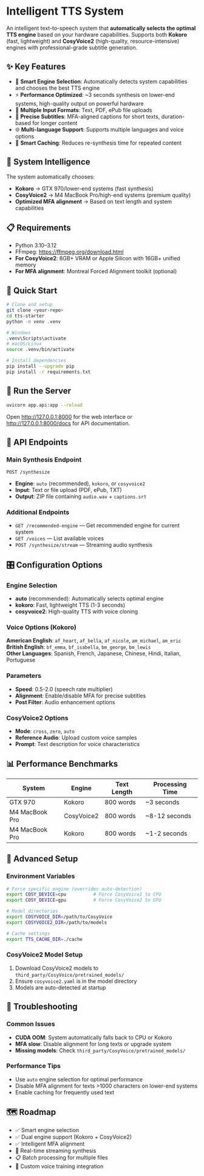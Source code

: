 # Intelligent TTS System

An intelligent text-to-speech system that **automatically selects the optimal TTS engine** based on your hardware capabilities. Supports both **Kokoro** (fast, lightweight) and **CosyVoice2** (high-quality, resource-intensive) engines with professional-grade subtitle generation.

## ✨ Key Features

- 🧠 **Smart Engine Selection**: Automatically detects system capabilities and chooses the best TTS engine
- ⚡ **Performance Optimized**: ~3 seconds synthesis on lower-end systems, high-quality output on powerful hardware
- 📝 **Multiple Input Formats**: Text, PDF, ePub file uploads
- 🎯 **Precise Subtitles**: MFA-aligned captions for short texts, duration-based for longer content
- 🌐 **Multi-language Support**: Supports multiple languages and voice options
- 💾 **Smart Caching**: Reduces re-synthesis time for repeated content

## 🎯 System Intelligence

The system automatically chooses:
- **Kokoro** → GTX 970/lower-end systems (fast synthesis)
- **CosyVoice2** → M4 MacBook Pro/high-end systems (premium quality)
- **Optimized MFA alignment** → Based on text length and system capabilities

## 📋 Requirements

- Python 3.10–3.12
- FFmpeg: https://ffmpeg.org/download.html
- **For CosyVoice2**: 8GB+ VRAM or Apple Silicon with 16GB+ unified memory
- **For MFA alignment**: Montreal Forced Alignment toolkit (optional)

## 🚀 Quick Start

```bash
# Clone and setup
git clone <your-repo>
cd tts-starter
python -m venv .venv

# Windows
.venv\Scripts\activate
# macOS/Linux  
source .venv/bin/activate

# Install dependencies
pip install --upgrade pip
pip install -r requirements.txt
```

## 🏃 Run the Server

```bash
uvicorn app.api:app --reload
```

Open http://127.0.0.1:8000 for the web interface or http://127.0.0.1:8000/docs for API documentation.

## 🔧 API Endpoints

### Main Synthesis Endpoint
`POST /synthesize`
- **Engine**: `auto` (recommended), `kokoro`, or `cosyvoice2`
- **Input**: Text or file upload (PDF, ePub, TXT)
- **Output**: ZIP file containing `audio.wav` + `captions.srt`

### Additional Endpoints
- `GET /recommended-engine` — Get recommended engine for current system
- `GET /voices` — List available voices
- `POST /synthesize/stream` — Streaming audio synthesis

## 🎛️ Configuration Options

### Engine Selection
- **auto** (recommended): Automatically selects optimal engine
- **kokoro**: Fast, lightweight TTS (1-3 seconds)
- **cosyvoice2**: High-quality TTS with voice cloning

### Voice Options (Kokoro)
**American English**: `af_heart`, `af_bella`, `af_nicole`, `am_michael`, `am_eric`  
**British English**: `bf_emma`, `bf_isabella`, `bm_george`, `bm_lewis`  
**Other Languages**: Spanish, French, Japanese, Chinese, Hindi, Italian, Portuguese

### Parameters
- **Speed**: 0.5-2.0 (speech rate multiplier)
- **Alignment**: Enable/disable MFA for precise subtitles
- **Post Filter**: Audio enhancement options

### CosyVoice2 Options
- **Mode**: `cross`, `zero`, `auto`
- **Reference Audio**: Upload custom voice samples
- **Prompt**: Text description for voice characteristics

## 📊 Performance Benchmarks

| System | Engine | Text Length | Processing Time |
|--------|--------|-------------|----------------|
| GTX 970 | Kokoro | 800 words | ~3 seconds |
| M4 MacBook Pro | CosyVoice2 | 800 words | ~8-12 seconds |
| M4 MacBook Pro | Kokoro | 800 words | ~1-2 seconds |

## 🔧 Advanced Setup

### Environment Variables
```bash
# Force specific engine (overrides auto-detection)
export COSY_DEVICE=cpu          # Force CosyVoice2 to CPU
export COSY_DEVICE=gpu          # Force CosyVoice2 to GPU

# Model directories
export COSYVOICE_DIR=/path/to/CosyVoice
export COSYVOICE2_DIR=/path/to/models

# Cache settings
export TTS_CACHE_DIR=./cache
```

### CosyVoice2 Model Setup
1. Download CosyVoice2 models to `third_party/CosyVoice/pretrained_models/`
2. Ensure `cosyvoice2.yaml` is in the model directory
3. Models are auto-detected at startup

## 🚨 Troubleshooting

### Common Issues
- **CUDA OOM**: System automatically falls back to CPU or Kokoro
- **MFA slow**: Disable alignment for long texts or upgrade system
- **Missing models**: Check `third_party/CosyVoice/pretrained_models/`

### Performance Tips
- Use `auto` engine selection for optimal performance
- Disable MFA alignment for texts >1000 characters on lower-end systems
- Enable caching for frequently used text

## 🗺️ Roadmap

- ✅ Smart engine selection
- ✅ Dual engine support (Kokoro + CosyVoice2)
- ✅ Intelligent MFA alignment
- 🔄 Real-time streaming synthesis
- 📋 Batch processing for multiple files
- 🎨 Custom voice training integration
